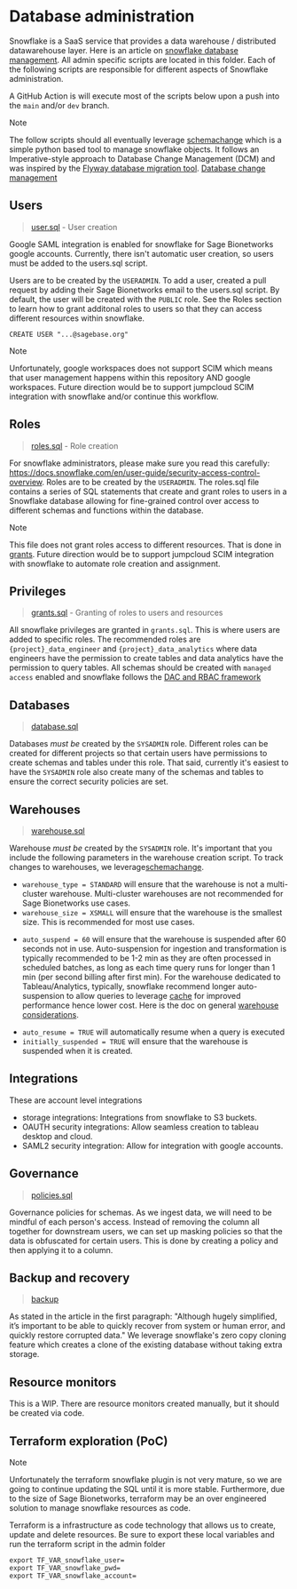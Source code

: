# Database administration

Snowflake is a SaaS service that provides a data warehouse / distributed datawarehouse layer.  Here is an article on [snowflake database management](https://community.snowflake.com/s/article/Database-Administration-on-Snowflake). All admin specific scripts are located in this folder. Each of the following scripts are responsible for different aspects of Snowflake administration.

A GitHub Action is will execute most of the scripts below upon a push into the `main` and/or `dev` branch.

> [!NOTE]
> The follow scripts should all eventually leverage [schemachange](https://github.com/Snowflake-Labs/schemachange) which is a simple python based tool to manage snowflake objects.  It follows an Imperative-style approach to Database Change Management (DCM) and was inspired by the [Flyway database migration tool](https://flywaydb.org/).  [Database change management](https://community.snowflake.com/s/article/A-New-Approach-to-Database-Change-Management-with-Snowflake)

## Users

> [user.sql](users.sql) - User creation

Google SAML integration is enabled for snowflake for Sage Bionetworks google accounts. Currently, there isn't automatic user creation, so users must be added to the users.sql script.

Users are to be created by the `USERADMIN`.  To add a user, created a pull request by adding their Sage Bionetworks email to the users.sql script.  By default, the user will be created with the `PUBLIC` role.  See the Roles section to learn how to grant additonal roles to users so that they can access different resources within snowflake.

```
CREATE USER "...@sagebase.org"
```

> [!NOTE]
> Unfortunately, google workspaces does not support SCIM which means that user management happens within this repository AND google workspaces.  Future direction would be to support jumpcloud SCIM integration with snowflake and/or continue this workflow.

## Roles

> [roles.sql](roles.sql) - Role creation

For snowflake administrators, please make sure you read this carefully: https://docs.snowflake.com/en/user-guide/security-access-control-overview. Roles are to be created by the `USERADMIN`. The roles.sql file contains a series of SQL statements that create and grant roles to users in a Snowflake database allowing for fine-grained control over access to different schemas and functions within the database.

> [!NOTE]
> This file does not grant roles access to different resources.  That is done in [grants](grants.sql). Future direction would be to support jumpcloud SCIM integration with snowflake to automate role creation and assignment.

## Privileges

> [grants.sql](grants.sql) - Granting of roles to users and resources

All snowflake privileges are granted in `grants.sql`.  This is where users are added to specific roles.  The recommended roles are `{project}_data_engineer` and `{project}_data_analytics` where data engineers have the permission to create tables and data analytics have the permission to query tables. All schemas should be created with `managed access` enabled and snowflake follows the [DAC and RBAC framework](https://docs.snowflake.com/en/user-guide/security-access-control-overview)

## Databases

> [database.sql](databases.sql)

Databases _must be_ created by the `SYSADMIN` role. Different roles can be created for different projects so that certain users have permissions to create schemas and tables under this role. That said, currently it's easiest to have the `SYSADMIN` role also create many of the schemas and tables to ensure the correct security policies are set.

## Warehouses

> [warehouse.sql](warehouses.sql)

Warehouse _must be_ created by the `SYSADMIN` role.  It's important that you include the following parameters in the warehouse creation script.  To track changes to warehouses, we leverage[schemachange](https://github.com/Snowflake-Labs/schemachange).

* `warehouse_type = STANDARD` will ensure that the warehouse is not a multi-cluster warehouse.  Multi-cluster warehouses are not recommended for Sage Bionetworks use cases.
* `warehouse_size = XSMALL` will ensure that the warehouse is the smallest size.  This is recommended for most use cases.
- `auto_suspend = 60` will ensure that the warehouse is suspended after 60 seconds not in use. Auto-suspension for ingestion and transformation is typically recommended to be 1-2 min as they are often processed in scheduled batches, as long as each time query runs for longer than 1 min (per second billing after first min). For the warehouse dedicated to Tableau/Analytics, typically, snowflake recommend longer auto-suspension to allow queries to leverage [cache](https://docs.snowflake.com/en/user-guide/warehouses-considerations#how-does-warehouse-caching-impact-queries) for improved performance hence lower cost. Here is the doc on general [warehouse considerations](https://docs.snowflake.com/en/user-guide/warehouses-considerations).
* `auto_resume = TRUE` will automatically resume when a query is executed
* `initially_suspended = TRUE` will ensure that the warehouse is suspended when it is created.

## Integrations

These are account level integrations

* storage integrations: Integrations from snowflake to S3 buckets.
* OAUTH security integrations: Allow seamless creation to tableau desktop and cloud.
* SAML2 security integration: Allow for integration with google accounts.

## Governance

> [policies.sql](policies.sql)

Governance policies for schemas. As we ingest data, we will need to be mindful of each person's access.  Instead of removing the column all together for downstream users, we can set up masking policies so that the data is obfuscated for certain users.  This is done by creating a policy and then applying it to a column.


## Backup and recovery

> [backup](backup.sql)

As stated in the article in the first paragraph: "Although hugely simplified, it’s important to be able to quickly recover from system or human error, and quickly restore corrupted data."  We leverage snowflake's zero copy cloning feature which creates a clone of the existing database without taking extra storage.

## Resource monitors

This is a WIP. There are resource monitors created manually, but it should be created via code.

## Terraform exploration (PoC)

> [!NOTE]
> Unfortunately the terraform snowflake plugin is not very mature, so we are going to continue updating the SQL until it is more stable. Furthermore, due to the size of Sage Bionetworks, terraform may be an over engineered solution to manage snowflake resources as code.

Terraform is a infrastructure as code technology that allows us to create, update and delete resources.  Be sure to export these local variables and run the terraform script in the admin folder

```
export TF_VAR_snowflake_user=
export TF_VAR_snowflake_pwd=
export TF_VAR_snowflake_account=
```
